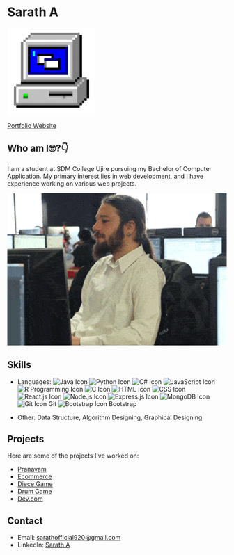 # Sarath A
<p align="left">
  <img src="/assests/giphy.gif" alt="Alt Text" height="200">
</p>

[Portfolio Website](https://sarathofficial.vercel.app)


## Who am I🤓?👇
I am a student at SDM College Ujire pursuing my Bachelor of Computer Application. My primary interest lies in web development, and I have experience working on various web projects.
<p align="left">
  <img src="/assests/giphy 2.gif" alt="Alt Text" width="650" height="350"> 
</p>

## Skills

- Languages: 
  ![Java Icon](https://img.icons8.com/color/48/000000/java-coffee-cup-logo--v1.png) 
  ![Python Icon](https://img.icons8.com/color/48/000000/python--v1.png) 
  ![C# Icon](https://img.icons8.com/color/48/000000/c-sharp-logo.png) 
  ![JavaScript Icon](https://img.icons8.com/color/48/000000/javascript--v1.png) 
  ![R Programming Icon](https://img.icons8.com/color/48/000000/r.png) 
  ![C Icon](https://img.icons8.com/color/48/000000/c-programming.png)
  ![HTML Icon](https://img.icons8.com/color/48/000000/html-5--v1.png) 
  ![CSS Icon](https://img.icons8.com/color/48/000000/css3.png) 
  ![React.js Icon](https://img.icons8.com/office/48/000000/react.png) 
  ![Node.js Icon](https://img.icons8.com/color/48/000000/nodejs.png) 
  ![Express.js Icon](https://img.icons8.com/ios/50/000000/express.png)
  ![MongoDB Icon](https://img.icons8.com/color/48/000000/mongodb.png)
  ![Git Icon](https://img.icons8.com/color/48/000000/git.png) Git
  ![Bootstrap Icon](https://img.icons8.com/color/48/000000/bootstrap.png) Bootstrap


- Other: 
  Data Structure, Algorithm Designing, Graphical Designing



## Projects 

Here are some of the projects I've worked on:

- [Pranavam](https://saratha9.github.io/Pranavam/)
- [Ecommerce](https://saratha9.github.io/Move-It/)
- [Diece Game](https://saratha9.github.io/Dice-Game/)
- [Drum Game](https://saratha9.github.io/BeatMaster-Drum-Kit-Challenge/)
- [Dev.com](https://saratha9.github.io/Dev.com/)


## Contact

- Email: sarathofficial920@gmail.com
- LinkedIn: [Sarath A](https://www.linkedin.com/in/sarath-adukkadukkam)




